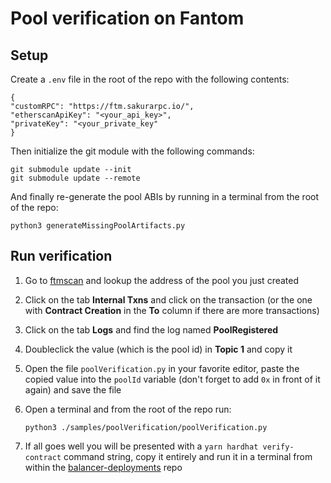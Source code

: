 # Pool verification on Fantom

## Setup

Create a `.env` file in the root of the repo with the following contents:

    {
    "customRPC": "https://ftm.sakurarpc.io/",
    "etherscanApiKey": "<your_api_key>",
    "privateKey": "<your_private_key"
    }

Then initialize the git module with the following commands:

    git submodule update --init
    git submodule update --remote

And finally re-generate the pool ABIs by running in a terminal from the root of the repo:

    python3 generateMissingPoolArtifacts.py

## Run verification

1.  Go to [ftmscan](https://ftmscan.com) and lookup the address of the pool you just created
2.  Click on the tab **Internal Txns** and click on the transaction (or the one with **Contract Creation** in the **To** column if there are more transactions)
3.  Click on the tab **Logs** and find the log named **PoolRegistered**
4.  Doubleclick the value (which is the pool id) in **Topic 1** and copy it
5.  Open the file `poolVerification.py` in your favorite editor, paste the copied value into the `poolId` variable (don't forget to add `0x` in front of it again) and save the file
6.  Open a terminal and from the root of the repo run:

    `python3 ./samples/poolVerification/poolVerification.py`

7.  If all goes well you will be presented with a `yarn hardhat verify-contract` command string, copy it entirely and run it in a terminal from within the [balancer-deployments](https://github.com/balancer/balancer-deployments) repo
